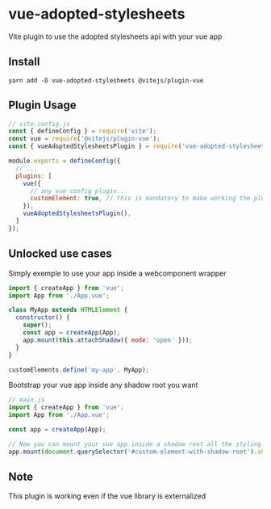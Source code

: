 # vue-adopted-stylesheets

Vite plugin to use the adopted stylesheets api with your vue app

## Install

```shell
yarn add -D vue-adopted-stylesheets @vitejs/plugin-vue
```

## Plugin Usage

```javascript
// vite.config.js
const { defineConfig } = require('vite');
const vue = require('@vitejs/plugin-vue');
const { vueAdoptedStylesheetsPlugin } = require('vue-adopted-stylesheets');

module.exports = defineConfig({
  // ...
  plugins: [
    vue({
      // any vue config plugin...
      customElement: true, // this is mandatory to make working the plugin
    }),
    vueAdoptedStylesheetsPlugin(),
  ]
});
```

## Unlocked use cases

Simply exemple to use your app inside a webcomponent wrapper

```javascript
import { createApp } from 'vue';
import App from './App.vue';

class MyApp extends HTMLElement {
  constructor() {
    super();
    const app = createApp(App);
    app.mount(this.attachShadow({ mode: 'open' }));
  }
}

customElements.define('my-app', MyApp);
```

Bootstrap your vue app inside any shadow root you want

```javascript
// main.js
import { createApp } from 'vue';
import App from './App.vue';

const app = createApp(App);

// Now you can mount your vue app inside a shadow root all the styling would be properly injected
app.mount(document.querySelector('#custom-element-with-shadow-root').shadowRoot);
```

## Note

This plugin is working even if the vue library is externalized